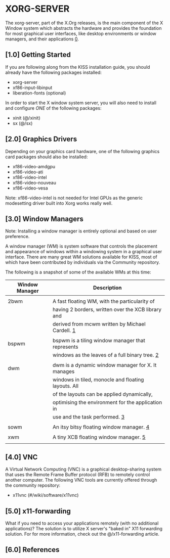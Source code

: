 XORG-SERVER
===========

The xorg-server, part of the X.Org releases, is the main component of the X
Window system which abstracts the hardware and provides the foundation for most
graphical user interfaces, like desktop environments or window managers, and
their applications [0].

[1.0] Getting Started
---------------------

If you are following along from the KISS installation guide, you should already
have the following packages installed:

*   xorg-server
*   xf86-input-libinput
*   liberation-fonts (optional)

In order to start the X window system server, you will also need to install
and configure _ONE_ of the following packages:

*   xinit (@/xinit)
*   sx (@/sx)

[2.0] Graphics Drivers
----------------------

Depending on your graphics card hardware, one of the following graphics card
packages should also be installed:

*   xf86-video-amdgpu
*   xf86-video-ati
*   xf86-video-intel
*   xf86-video-nouveau
*   xf86-video-vesa

Note: xf86-video-intel is not needed for Intel GPUs as the generic modesetting
      driver built into Xorg works really well.

[3.0] Window Managers
---------------------

Note: Installing a window manager is entirely optional and based on user
      preference.

A window manager (WM) is system software that controls the placement and
appearance of windows within a windowing system in a graphical user interface.
There are many great WM solutions available for KISS, most of which have been
contributed by individuals via the Community repository.

The following is a snapshot of some of the available WMs at this time:

|   Window Manager   |   Description                                           |
|--------------------|---------------------------------------------------------|
|                    |                                                         |
|   2bwm             |   A fast floating WM, with the particularity of         |
|                    |   having 2 borders, written over the XCB library and    |
|                    |   derived from mcwm written by Michael Cardell. [1]     |
|                    |                                                         |
|   bspwm            |   bspwm is a tiling window manager that represents      |
|                    |   windows as the leaves of a full binary tree. [2]      |
|                    |                                                         |
|   dwm              |   dwm is a dynamic window manager for X. It manages     |
|                    |   windows in tiled, monocle and floating layouts. All   |
|                    |   of the layouts can be applied dynamically,            |
|                    |   optimising the environment for the application in     |
|                    |   use and the task performed. [3]                       |
|                    |                                                         |
|   sowm             |   An itsy bitsy floating window manager. [4]            |
|                    |                                                         |
|   xwm              |   A tiny XCB floating window manager. [5]               |
|                    |                                                         |

[4.0] VNC
---------

A Virtual Network Computing (VNC) is a graphical desktop-sharing system that
uses the Remote Frame Buffer protocol (RFB) to remotely control another
computer. The following VNC tools are currently offered through the community
repository:

*   x11vnc (#/wiki/software/x11vnc)

[5.0] x11-forwarding
--------------------

What if you need to access your applications remotely (with no additional
applications)? The solution is to utilize X server's "baked in" X11 forwarding
solution. For for more information, check out the @/x11-forwarding article.

[6.0] References
----------------

[0]: https://www.x.org/wiki/
[1]: https://github.com/venam/2bwm
[2]: https://github.com/baskerville/bspwm
[3]: https://dwm.suckless.org/
[4]: https://github.com/dylanaraps/sowm
[5]: https://github.com/mcpcpc/xwm

